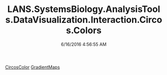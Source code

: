 ﻿---
title: LANS.SystemsBiology.AnalysisTools.DataVisualization.Interaction.Circos.Colors
date: 6/16/2016 4:56:55 AM
---

[CircosColor](T-LANS.SystemsBiology.AnalysisTools.DataVisualization.Interaction.Circos.Colors.CircosColor.html)
[GradientMaps](T-LANS.SystemsBiology.AnalysisTools.DataVisualization.Interaction.Circos.Colors.GradientMaps.html)
